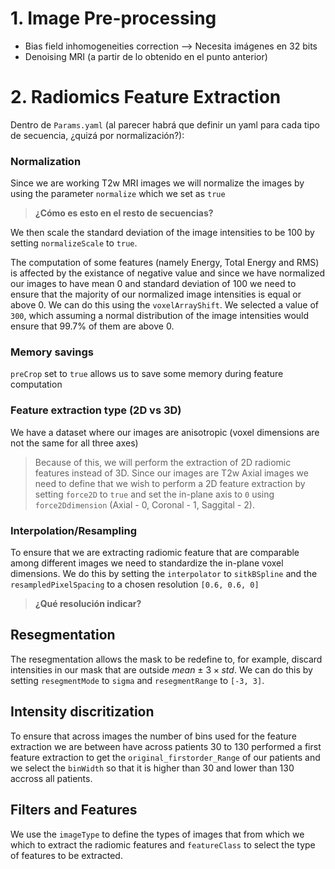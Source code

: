 # 1. Image Pre-processing

- Bias field inhomogeneities correction --> Necesita imágenes en 32 bits
- Denoising MRI (a partir de lo obtenido en el punto anterior)

# 2. Radiomics Feature Extraction

Dentro de `Params.yaml` (al parecer habrá que definir un yaml para cada tipo de secuencia, ¿quizá por normalización?):

### Normalization
Since we are working T2w MRI images we will normalize the images by using the parameter `normalize` which we set as `true` 

> **¿Cómo es esto en el resto de secuencias?**

We then scale the standard deviation of the image intensities to be 100 by setting `normalizeScale` to `true`.

The computation of some features (namely Energy, Total Energy and RMS) is affected by the existance of negative value and since we have normalized our images to have mean 0 and standard deviation of 100 we need to ensure that the majority of our normalized image intensities is equal or above 0. We can do this using the `voxelArrayShift`. We selected a value of `300`, which assuming a normal distribution of the image intensities would ensure that 99.7% of them are above 0.

### Memory savings

`preCrop` set to `true` allows us to save some memory during feature computation

### Feature extraction type (2D vs 3D)

We have a dataset where our images are anisotropic (voxel dimensions are not the same for all three axes)

> Because of this, we will perform the extraction of 2D radiomic features instead of 3D. Since our images are T2w Axial images we need to define that we wish to perform a 2D feature extraction by setting `force2D` to `true` and set the in-plane axis to `0` using `force2Ddimension` (Axial - 0, Coronal - 1, Saggital - 2).

### Interpolation/Resampling

To ensure that we are extracting radiomic feature that are comparable among different images we need to standardize the in-plane voxel dimensions. We do this by setting the `interpolator` to `sitkBSpline` and the `resampledPixelSpacing` to a chosen resolution `[0.6, 0.6, 0]`

> **¿Qué resolución indicar?**


## Resegmentation

The resegmentation allows the mask to be redefine to, for example, discard intensities in our mask that are outside $mean\ \pm\ 3\times std$. We can do this by setting `resegmentMode` to `sigma` and `resegmentRange` to `[-3, 3]`.

## Intensity discritization

To ensure that across images the number of bins used for the feature extraction we are between have across patients 30 to 130 performed a first feature extraction to get the `original_firstorder_Range` of our patients and we select the `binWidth` so that it is higher than 30 and lower than 130 accross all patients.

## Filters and Features

We use the `imageType` to define the types of images that from which we which to extract the radiomic features and `featureClass` to select the type of features to be extracted.
